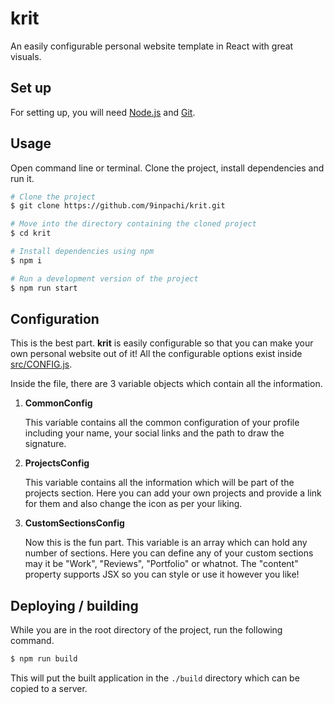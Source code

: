 # krit

An easily configurable personal website template in React with great visuals.

## Set up

For setting up, you will need [Node.js](https://nodejs.org/en/download/) and [Git](https://git-scm.com/downloads).

## Usage

Open command line or terminal. Clone the project, install dependencies and run it.

```sh
# Clone the project
$ git clone https://github.com/9inpachi/krit.git

# Move into the directory containing the cloned project
$ cd krit

# Install dependencies using npm
$ npm i

# Run a development version of the project
$ npm run start
```

## Configuration

This is the best part. **krit** is easily configurable so that you can make your own personal website out of it!
All the configurable options exist inside [src/CONFIG.js](src/CONFIG.js).

Inside the file, there are 3 variable objects which contain all the information.

1. **CommonConfig**

    This variable contains all the common configuration of your profile including your name, your social links and the path to draw the signature.

1. **ProjectsConfig**

    This variable contains all the information which will be part of the projects section. Here you can add your own projects and provide a link for them and also change the icon as per your liking.

1. **CustomSectionsConfig**

    Now this is the fun part. This variable is an array which can hold any number of sections. Here you can define any of your custom sections may it be "Work", "Reviews", "Portfolio" or whatnot. The "content" property supports JSX so you can style or use it however you like!

## Deploying / building

While you are in the root directory of the project, run the following command.

```sh
$ npm run build
```

This will put the built application in the `./build` directory which can be copied to a server.
